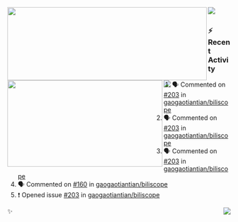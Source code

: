 <p>
  <p>
  <img align="left" width="450" height="165" src="https://github-readme-stats-git-masterrstaa-rickstaa.vercel.app/api?username=lowking&bg_color=0D1116&theme=synthwave&show_icons=true&hide_border=true&line_height=20&title_color=4E7C65&icon_color=555&show_owner=true&text_color=777&count_private=true"/>
  </p>
  <p>
  <img align="left" width="350" height="195" src="https://github-readme-stats-git-masterrstaa-rickstaa.vercel.app/api/top-langs/?layout=compact&username=lowking&bg_color=0D1116&theme=synthwave&show_icons=true&hide_border=true&line_height=20&title_color=4E7C65&icon_color=555&show_owner=true&text_color=777&hide&langs_count=4"/>
  </p>
  <p>
    <a align="left" href="https://t.me/Violettoy_bot"><img src="https://img.shields.io/badge/Telegram-%2352A4DB.svg?&style=social&logo=telegram&logoColor=52A4DB" /></a>&nbsp;&nbsp;
<!--     <img align="left" src="https://github.com/lowking/lowking/workflows/Waka%20Readme/badge.svg" />&nbsp;&nbsp; -->
    <img align="left" src="https://github.com/lowking/lowking/workflows/Activity%20Readme/badge.svg" />
  </p>
</p>

### :zap: Recent Activity

<!--START_SECTION:activity-->
1. 🗣 Commented on [#203](https://github.com/gaogaotiantian/biliscope/issues/203#issuecomment-2270539108) in [gaogaotiantian/biliscope](https://github.com/gaogaotiantian/biliscope)
2. 🗣 Commented on [#203](https://github.com/gaogaotiantian/biliscope/issues/203#issuecomment-2267360418) in [gaogaotiantian/biliscope](https://github.com/gaogaotiantian/biliscope)
3. 🗣 Commented on [#203](https://github.com/gaogaotiantian/biliscope/issues/203#issuecomment-2267359210) in [gaogaotiantian/biliscope](https://github.com/gaogaotiantian/biliscope)
4. 🗣 Commented on [#160](https://github.com/gaogaotiantian/biliscope/issues/160#issuecomment-2267340283) in [gaogaotiantian/biliscope](https://github.com/gaogaotiantian/biliscope)
5. ❗ Opened issue [#203](https://github.com/gaogaotiantian/biliscope/issues/203) in [gaogaotiantian/biliscope](https://github.com/gaogaotiantian/biliscope)
<!--END_SECTION:activity-->

✨<img align="right" src="http://profile-counter.glitch.me/lowking/count.svg"/>
